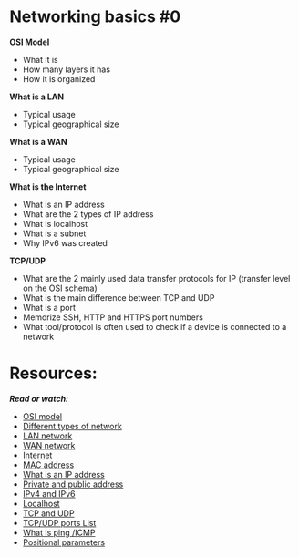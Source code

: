 Networking basics #0
=====================


**OSI Model**

* What it is
* How many layers it has
* How it is organized

**What is a LAN**

* Typical usage
* Typical geographical size

**What is a WAN**

* Typical usage
* Typical geographical size

**What is the Internet**

* What is an IP address
* What are the 2 types of IP address
* What is localhost
* What is a subnet
* Why IPv6 was created

**TCP/UDP**

* What are the 2 mainly used data transfer protocols for IP (transfer level on the OSI schema)
* What is the main difference between TCP and UDP
* What is a port
* Memorize SSH, HTTP and HTTPS port numbers
* What tool/protocol is often used to check if a device is connected to a network

Resources:
============

***Read or watch:***

* [OSI model](https://intranet.hbtn.io/rltoken/ERGikvYsVP3sa9ZdlAAV4w)
* [Different types of network](https://www.lifewire.com/lans-wans-and-other-area-networks-817376)
* [LAN network](https://intranet.hbtn.io/rltoken/GLVy5U4Ja4c2BnKYDPwT5Q)
* [WAN network](https://intranet.hbtn.io/rltoken/IghQOBbQi3Y-H82l3s9ERg)
* [Internet](https://intranet.hbtn.io/rltoken/osfQ04v-6oWuX4LdcpMYfQ)
* [MAC address](https://intranet.hbtn.io/rltoken/DjY02-vo10kphmiYSa2Msg)
* [What is an IP address](https://intranet.hbtn.io/rltoken/_pRm6TVS3zWV_cKg51Gn4Q)
* [Private and public address](https://intranet.hbtn.io/rltoken/_pRm6TVS3zWV_cKg51Gn4Q)
* [IPv4 and IPv6](https://intranet.hbtn.io/rltoken/dhF14mh64BX6hULm9XPstg)
* [Localhost](https://intranet.hbtn.io/rltoken/uqDHdS73W-CJQakM8vERtQ)
* [TCP and UDP](https://intranet.hbtn.io/rltoken/gfKJyK0ztzhyNO0SIvVibQ)
* [TCP/UDP ports List](https://intranet.hbtn.io/rltoken/OPrB4crHtTLwUynA5YjVNw)
* [What is ping /ICMP](https://intranet.hbtn.io/rltoken/OPrB4crHtTLwUynA5YjVNw)
* [Positional parameters](https://intranet.hbtn.io/rltoken/yN_ZinFzBaLXuJhOhKiMfw)
